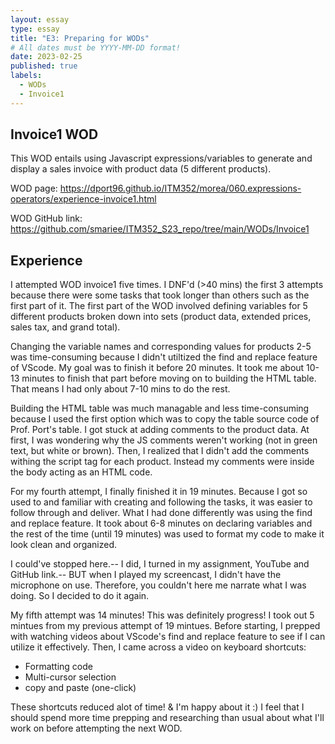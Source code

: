 ```yaml
---
layout: essay
type: essay
title: "E3: Preparing for WODs"
# All dates must be YYYY-MM-DD format!
date: 2023-02-25
published: true
labels:
  - WODs
  - Invoice1 
---
```

## Invoice1 WOD

This WOD entails using Javascript expressions/variables to generate and display a sales invoice with product data (5 different products). 

WOD page: https://dport96.github.io/ITM352/morea/060.expressions-operators/experience-invoice1.html

WOD GitHub link: https://github.com/smariee/ITM352_S23_repo/tree/main/WODs/Invoice1

## Experience

I attempted WOD invoice1 five times. I DNF'd (>40 mins) the first 3 attempts because there were some tasks that took longer than others such as the first part of it. The first part of the WOD involved defining variables for 5 different products broken down into sets (product data, extended prices, sales tax, and grand total). 

Changing the variable names and corresponding values for products 2-5 was time-consuming because I didn't utiltized the find and replace feature of VScode. My goal was to finish it before 20 minutes. It took me about 10-13 minutes to finish that part before moving on to building the HTML table. That means I had only about 7-10 mins to do the rest. 

Building the HTML table was much managable and less time-consuming because I used the first option which was to copy the table source code of Prof. Port's table. I got stuck at adding comments to the product data. At first, I was wondering why the JS comments weren't working (not in green text, but white or brown). Then, I realized that I didn't add the comments withing the script tag for each product. Instead my comments were inside the body acting as an HTML code. 

For my fourth attempt, I finally finished it in 19 minutes. Because I got so used to and familiar with creating and following the tasks, it was easier to follow through and deliver. 
What I had done differently was using the find and replace feature. It took about 6-8 minutes on declaring variables and the rest of the time (until 19 minutes) was used to format my code to make it look clean and organized. 

I could've stopped here.-- I did, I turned in my assignment, YouTube and GitHub link.-- BUT when I played my screencast, I didn't have the microphone on use. Therefore, you couldn't here me narrate what I was doing. So I decided to do it again. 

My fifth attempt was 14 minutes! This was definitely progress! I took out 5 mintues from my previous attempt of 19 mintues. Before starting, I prepped with watching videos about VScode's find and replace feature to see if I can utilize it effectively. Then, I came across a video on keyboard shortcuts:

- Formatting code
- Multi-cursor selection
- copy and paste (one-click)

These shortcuts reduced alot of time! & I'm happy about it :) 
I feel that I should spend more time prepping and researching than usual about what I'll work on before attempting the next WOD. 



